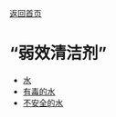 [返回首页](index.md)  
# “弱效清洁剂”  
- [水](LQ_Water.md)  
- [有毒的水](LQ_WaterToxic.md)  
- [不安全的水](LQ_WaterUnsafe.md)  
